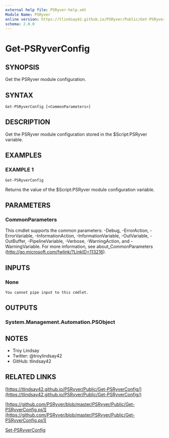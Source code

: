 ```yaml
---
external help file: PSRyver-help.xml
Module Name: PSRyver
online version: https://tlindsay42.github.io/PSRyver/Public/Get-PSRyverConfig/
schema: 2.0.0
---
```


# Get-PSRyverConfig

## SYNOPSIS
Get the PSRyver module configuration.

## SYNTAX

```
Get-PSRyverConfig [<CommonParameters>]
```

## DESCRIPTION
Get the PSRyver module configuration stored in the $Script:PSRyver variable.

## EXAMPLES

### EXAMPLE 1
```
Get-PSRyverConfig
```

Returns the value of the $Script:PSRyver module configuration variable.

## PARAMETERS

### CommonParameters
This cmdlet supports the common parameters: -Debug, -ErrorAction, -ErrorVariable, -InformationAction, -InformationVariable, -OutVariable, -OutBuffer, -PipelineVariable, -Verbose, -WarningAction, and -WarningVariable.
For more information, see about_CommonParameters (http://go.microsoft.com/fwlink/?LinkID=113216).

## INPUTS

### None
    You cannot pipe input to this cmdlet.

## OUTPUTS

### System.Management.Automation.PSObject

## NOTES
- Troy Lindsay
- Twitter: @troylindsay42
- GitHub: tlindsay42

## RELATED LINKS

[https://tlindsay42.github.io/PSRyver/Public/Get-PSRyverConfig/](https://tlindsay42.github.io/PSRyver/Public/Get-PSRyverConfig/)

[https://github.com/PSRyver/blob/master/PSRyver/Public/Get-PSRyverConfig.ps1](https://github.com/PSRyver/blob/master/PSRyver/Public/Get-PSRyverConfig.ps1)

[Set-PSRyverConfig]()

